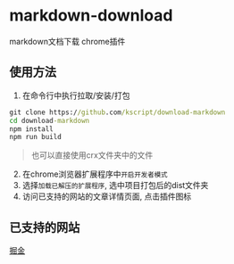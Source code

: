 # markdown-download
markdown文档下载 chrome插件

## 使用方法
1. 在命令行中执行拉取/安装/打包
``` cmd
git clone https://github.com/kscript/download-markdown
cd download-markdown
npm install
npm run build
```
> 也可以直接使用crx文件夹中的文件
2. 在chrome浏览器扩展程序中`开启开发者模式`
3. 选择`加载已解压的扩展程序`, 选中项目打包后的dist文件夹
4. 访问已支持的网站的文章详情页面, 点击插件图标

## 已支持的网站
[掘金](https://juejin.cn/)